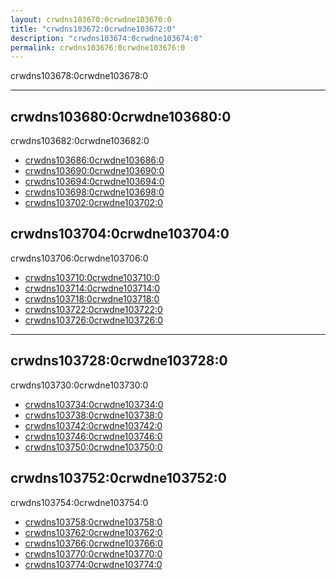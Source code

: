 ```yaml
---
layout: crwdns103670:0crwdne103670:0
title: "crwdns103672:0crwdne103672:0"
description: "crwdns103674:0crwdne103674:0"
permalink: crwdns103676:0crwdne103676:0
---
```

crwdns103678:0crwdne103678:0

<hr class="hidden-xs" />

<div class="row">
  <div class="col-xs-12 col-sm-6">
    <h2>crwdns103680:0crwdne103680:0</h2>
    <p>crwdns103682:0crwdne103682:0</p>
    <ul>
      <li><a href="crwdns103684:0crwdne103684:0">crwdns103686:0crwdne103686:0</a></li>
      <li><a href="crwdns103688:0crwdne103688:0">crwdns103690:0crwdne103690:0</a></li>
      <li><a href="crwdns103692:0crwdne103692:0">crwdns103694:0crwdne103694:0</a></li>
      <li><a href="crwdns103696:0crwdne103696:0">crwdns103698:0crwdne103698:0</a></li>
      <li><a href="crwdns103700:0crwdne103700:0">crwdns103702:0crwdne103702:0</a></li>
    </ul>
  </div>
  <div class="col-xs-12 col-sm-6">
    <h2>crwdns103704:0crwdne103704:0</h2>
    <p>crwdns103706:0crwdne103706:0</p>
    <ul>
      <li><a href="crwdns103708:0crwdne103708:0">crwdns103710:0crwdne103710:0</a></li>
        <li><a href="crwdns103712:0crwdne103712:0">crwdns103714:0crwdne103714:0</a></li>
        <li><a href="crwdns103716:0crwdne103716:0">crwdns103718:0crwdne103718:0</a></li>
        <li><a href="crwdns103720:0crwdne103720:0">crwdns103722:0crwdne103722:0</a></li>
        <li><a href="crwdns103724:0crwdne103724:0">crwdns103726:0crwdne103726:0</a></li>
      </ul>
  </div>
  <div class="col-xs-12">
    <hr />
  </div>
  <div class="col-xs-12 col-sm-6">
    <h2>crwdns103728:0crwdne103728:0</h2>
    <p>crwdns103730:0crwdne103730:0</p>
    <ul>
      <li><a href="crwdns103732:0{{ site.baseurl }}crwdne103732:0">crwdns103734:0crwdne103734:0</a></li>
      <li><a href="crwdns103736:0{{ site.baseurl }}crwdne103736:0">crwdns103738:0crwdne103738:0</a></li>
      <li><a href="crwdns103740:0{{ site.baseurl }}crwdne103740:0">crwdns103742:0crwdne103742:0</a></li>
      <li><a href="crwdns103744:0{{ site.baseurl }}crwdne103744:0">crwdns103746:0crwdne103746:0</a></li>
      <li><a href="crwdns103748:0crwdne103748:0">crwdns103750:0crwdne103750:0</a></li>
    </ul>
  </div>
  <div class="col-xs-12 col-sm-6">
    <h2>crwdns103752:0crwdne103752:0</h2>
    <p>crwdns103754:0crwdne103754:0</p>
    <ul>
      <li><a href="crwdns103756:0crwdne103756:0">crwdns103758:0crwdne103758:0</a></li>
      <li><a href="crwdns103760:0crwdne103760:0">crwdns103762:0crwdne103762:0</a></li>
      <li><a href="crwdns103764:0crwdne103764:0">crwdns103766:0crwdne103766:0</a></li>
      <li><a href="crwdns103768:0crwdne103768:0">crwdns103770:0crwdne103770:0</a></li>
      <li><a href="crwdns103772:0crwdne103772:0">crwdns103774:0crwdne103774:0</a></li>
    </ul>
  </div>
</div>

